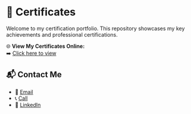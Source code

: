 # 📜 Certificates

Welcome to my certification portfolio. This repository showcases my key achievements and professional certifications.

🌐 **View My Certificates Online:**  
➡️ [Click here to view](https://sunny963.github.io/Certificates/)

## 📬 Contact Me
- 📧 [Email](mailto:shailesh2771993@gmail.com)
- 📞 [Call](tel:8920964465)
- 🏢 [LinkedIn](https://linkedin.com/in/shaileshsinghyadav)
